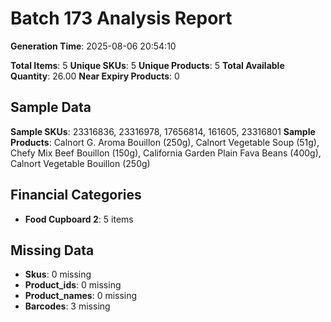 # Batch 173 Analysis Report

**Generation Time**: 2025-08-06 20:54:10

**Total Items**: 5
**Unique SKUs**: 5
**Unique Products**: 5
**Total Available Quantity**: 26.00
**Near Expiry Products**: 0

## Sample Data
**Sample SKUs**: 23316836, 23316978, 17656814, 161605, 23316801
**Sample Products**: Calnort G. Aroma Bouillon (250g), Calnort Vegetable Soup (51g), Chefy Mix Beef Bouillon (150g), California Garden Plain Fava Beans (400g), Calnort Vegetable Bouillon (250g)

## Financial Categories
- **Food Cupboard 2**: 5 items

## Missing Data
- **Skus**: 0 missing
- **Product_ids**: 0 missing
- **Product_names**: 0 missing
- **Barcodes**: 3 missing
